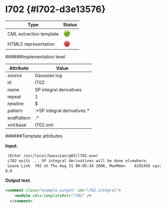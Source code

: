 # l702 {#l702-d3e13576}


| Type                                                                                                                                                | Status                                                                                                                                              |
|----|----|
| CML extraction template                                                                                                                             | ![](/imgs/Total.png)                                                                                                                                |
| HTML5 representation                                                                                                                                | ![](/imgs/None.png)                                                                                                                                 |

######Implementation level

| Attribute                                                                                                                                           | Value                                                                                                                                               |
|----|----|
| *source*                                                                                                                                            | Gaussian log                                                                                                                                        |
| id                                                                                                                                                  | l702                                                                                                                                                |
| name                                                                                                                                                | SP integral derivatives                                                                                                                             |
| repeat                                                                                                                                              | 1                                                                                                                                                   |
| newline                                                                                                                                             | \$                                                                                                                                                  |
| pattern                                                                                                                                             | .\*SP integral derivatives.\*                                                                                                                       |
| endPattern                                                                                                                                          | .\*                                                                                                                                                 |
| xml:base                                                                                                                                            | l702.xml                                                                                                                                            |

######Template attributes

**Input.**

     (Enter /usr/local/Gaussian/g03/l702.exe)
     L702 exits ... SP integral derivatives will be done elsewhere.
     Leave Link  702 at Thu Aug 31 00:05:34 2006, MaxMem=    6291456 cpu:       0.0
      

**Output text.**

```xml
<comment class="example.output" id="l702.integral">
    <module cmlx:templateRef="l702" />
  </comment>
```

